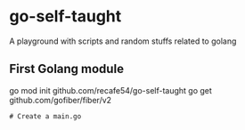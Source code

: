 # go-self-taught
A playground with scripts and random stuffs related to golang


## First Golang module

go mod init github.com/recafe54/go-self-taught
go get github.com/gofiber/fiber/v2

```
# Create a main.go
```
